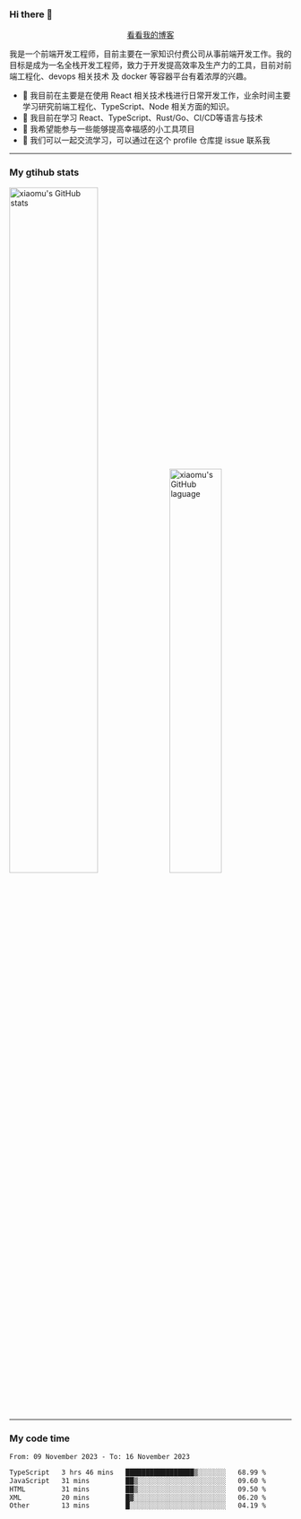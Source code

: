 ### Hi there 👋

<p align="center">
  <a href="https://real-jacket.github.io">看看我的博客</a>
</p>

我是一个前端开发工程师，目前主要在一家知识付费公司从事前端开发工作。我的目标是成为一名全栈开发工程师，致力于开发提高效率及生产力的工具，目前对前端工程化、devops 相关技术 及 docker 等容器平台有着浓厚的兴趣。

- 🔭 我目前在主要是在使用 React 相关技术栈进行日常开发工作，业余时间主要学习研究前端工程化、TypeScript、Node 相关方面的知识。
- 🌱 我目前在学习 React、TypeScript、Rust/Go、CI/CD等语言与技术
- 👯 我希望能参与一些能够提高幸福感的小工具项目
- 💬 我们可以一起交流学习，可以通过在这个 profile 仓库提 issue 联系我

***

### My gtihub stats

<a><img src="https://github-readme-stats-git-masterrstaa-rickstaa.vercel.app/api?username=real-jacket&&show_icons=true" title="xiaomu's GitHub stats" alt="xiaomu's GitHub stats" style="width:56%;"/></a>
<a><img src="https://github-readme-stats-git-masterrstaa-rickstaa.vercel.app/api/top-langs/?username=real-jacket&layout=compact" title="xiaomu's GitHub laguage" alt="xiaomu's GitHub laguage" style="width:43%;"/><a/>

***

### My code time

<!--START_SECTION:waka-->

```txt
From: 09 November 2023 - To: 16 November 2023

TypeScript   3 hrs 46 mins   █████████████████▒░░░░░░░   68.99 %
JavaScript   31 mins         ██▒░░░░░░░░░░░░░░░░░░░░░░   09.60 %
HTML         31 mins         ██▒░░░░░░░░░░░░░░░░░░░░░░   09.50 %
XML          20 mins         █▓░░░░░░░░░░░░░░░░░░░░░░░   06.20 %
Other        13 mins         █░░░░░░░░░░░░░░░░░░░░░░░░   04.19 %
```

<!--END_SECTION:waka-->

